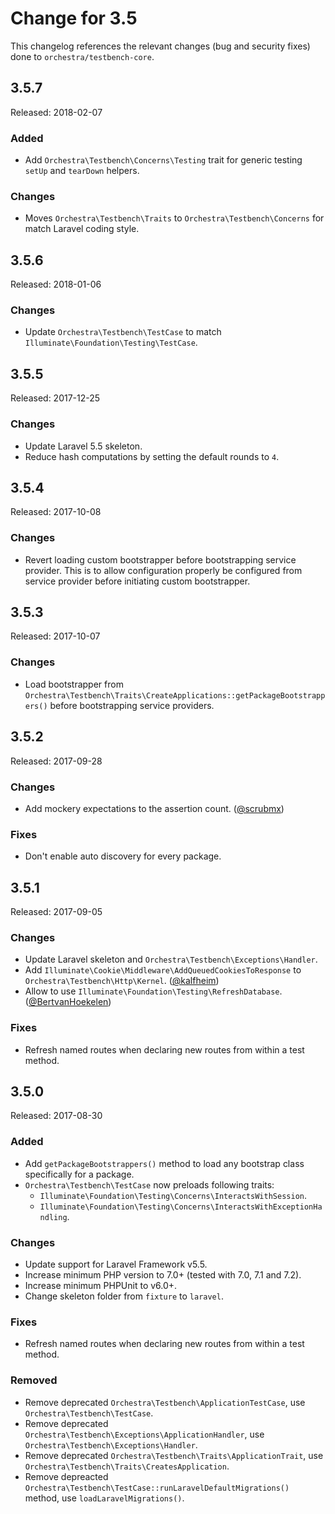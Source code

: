 # Change for 3.5

This changelog references the relevant changes (bug and security fixes) done to `orchestra/testbench-core`.

## 3.5.7

Released: 2018-02-07

### Added

* Add `Orchestra\Testbench\Concerns\Testing` trait for generic testing `setUp` and `tearDown` helpers.

### Changes

* Moves `Orchestra\Testbench\Traits` to `Orchestra\Testbench\Concerns` for match Laravel coding style.

## 3.5.6

Released: 2018-01-06

### Changes

* Update `Orchestra\Testbench\TestCase` to match `Illuminate\Foundation\Testing\TestCase`.

## 3.5.5

Released: 2017-12-25

### Changes

* Update Laravel 5.5 skeleton.
* Reduce hash computations by setting the default rounds to `4`.

## 3.5.4

Released: 2017-10-08

### Changes

* Revert loading custom bootstrapper before bootstrapping service provider. This is to allow configuration properly be configured from service provider before initiating custom bootstrapper.

## 3.5.3

Released: 2017-10-07

### Changes

* Load bootstrapper from `Orchestra\Testbench\Traits\CreateApplications::getPackageBootstrappers()` before bootstrapping service providers.

## 3.5.2

Released: 2017-09-28

### Changes

* Add mockery expectations to the assertion count. ([@scrubmx](https://github.com/scrubmx))

### Fixes

* Don't enable auto discovery for every package.

## 3.5.1

Released: 2017-09-05

### Changes

* Update Laravel skeleton and `Orchestra\Testbench\Exceptions\Handler`.
* Add `Illuminate\Cookie\Middleware\AddQueuedCookiesToResponse` to `Orchestra\Testbench\Http\Kernel`. ([@kalfheim](https://github.com/kalfheim))
* Allow to use `Illuminate\Foundation\Testing\RefreshDatabase`. ([@BertvanHoekelen](https://github.com/BertvanHoekelen))

### Fixes

* Refresh named routes when declaring new routes from within a test method.

## 3.5.0

Released: 2017-08-30

### Added

* Add `getPackageBootstrappers()` method to load any bootstrap class specifically for a package.
* `Orchestra\Testbench\TestCase` now preloads following traits:
    - `Illuminate\Foundation\Testing\Concerns\InteractsWithSession`.
    - `Illuminate\Foundation\Testing\Concerns\InteractsWithExceptionHandling`.

### Changes

* Update support for Laravel Framework v5.5.
* Increase minimum PHP version to 7.0+ (tested with 7.0, 7.1 and 7.2).
* Increase minimum PHPUnit to v6.0+.
* Change skeleton folder from `fixture` to `laravel`.

### Fixes

* Refresh named routes when declaring new routes from within a test method.

### Removed

* Remove deprecated `Orchestra\Testbench\ApplicationTestCase`, use `Orchestra\Testbench\TestCase`.
* Remove deprecated `Orchestra\Testbench\Exceptions\ApplicationHandler`, use `Orchestra\Testbench\Exceptions\Handler`.
* Remove deprecated `Orchestra\Testbench\Traits\ApplicationTrait`, use `Orchestra\Testbench\Traits\CreatesApplication`.
* Remove depreacted `Orchestra\Testbench\TestCase::runLaravelDefaultMigrations()` method, use `loadLaravelMigrations()`.
